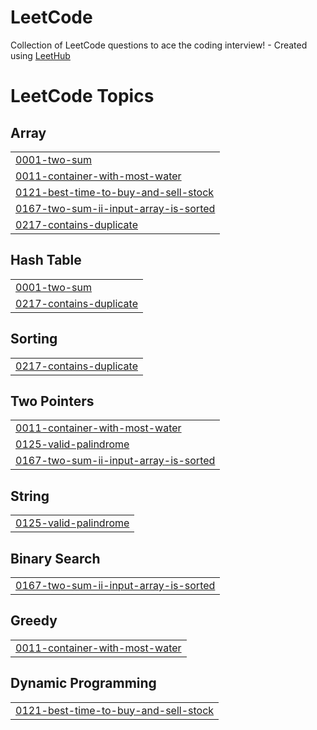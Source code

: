 # LeetCode
Collection of LeetCode questions to ace the coding interview! - Created using [LeetHub](https://github.com/QasimWani/LeetHub)

<!---LeetCode Topics Start-->
# LeetCode Topics
## Array
|  |
| ------- |
| [0001-two-sum](https://github.com/abhi259/LeetCode/tree/master/0001-two-sum) |
| [0011-container-with-most-water](https://github.com/abhi259/LeetCode/tree/master/0011-container-with-most-water) |
| [0121-best-time-to-buy-and-sell-stock](https://github.com/abhi259/LeetCode/tree/master/0121-best-time-to-buy-and-sell-stock) |
| [0167-two-sum-ii-input-array-is-sorted](https://github.com/abhi259/LeetCode/tree/master/0167-two-sum-ii-input-array-is-sorted) |
| [0217-contains-duplicate](https://github.com/abhi259/LeetCode/tree/master/0217-contains-duplicate) |
## Hash Table
|  |
| ------- |
| [0001-two-sum](https://github.com/abhi259/LeetCode/tree/master/0001-two-sum) |
| [0217-contains-duplicate](https://github.com/abhi259/LeetCode/tree/master/0217-contains-duplicate) |
## Sorting
|  |
| ------- |
| [0217-contains-duplicate](https://github.com/abhi259/LeetCode/tree/master/0217-contains-duplicate) |
## Two Pointers
|  |
| ------- |
| [0011-container-with-most-water](https://github.com/abhi259/LeetCode/tree/master/0011-container-with-most-water) |
| [0125-valid-palindrome](https://github.com/abhi259/LeetCode/tree/master/0125-valid-palindrome) |
| [0167-two-sum-ii-input-array-is-sorted](https://github.com/abhi259/LeetCode/tree/master/0167-two-sum-ii-input-array-is-sorted) |
## String
|  |
| ------- |
| [0125-valid-palindrome](https://github.com/abhi259/LeetCode/tree/master/0125-valid-palindrome) |
## Binary Search
|  |
| ------- |
| [0167-two-sum-ii-input-array-is-sorted](https://github.com/abhi259/LeetCode/tree/master/0167-two-sum-ii-input-array-is-sorted) |
## Greedy
|  |
| ------- |
| [0011-container-with-most-water](https://github.com/abhi259/LeetCode/tree/master/0011-container-with-most-water) |
## Dynamic Programming
|  |
| ------- |
| [0121-best-time-to-buy-and-sell-stock](https://github.com/abhi259/LeetCode/tree/master/0121-best-time-to-buy-and-sell-stock) |
<!---LeetCode Topics End-->